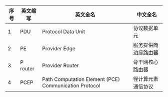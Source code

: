 | 序号 | 英文缩写 | 英文全名 | 中文全名 |
| ---- | -------- | -------- | -------- |
| 1  | PDU               | Protocol Data Unit                                    | 协议数据单元              |
| 2   | PE                | Provider Edge                                         | 服务提供商边缘路由器      |
| 3  | P router          | Provider Router                                       | 骨干网核心路由器          |
| 4  | PCEP              | Path Computation Element (PCE) Communication Protocol | 径计算元素通信协议      |

